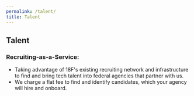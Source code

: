 ```yaml
---
permalink: /talent/
title: Talent
---
```

## Talent

### Recruiting-as-a-Service:
* Taking advantage of 18F's existing recruiting network and infrastructure to find and bring tech talent into federal agencies that partner with us.
* We charge a flat fee to find and identify candidates, which your agency will hire and onboard.

